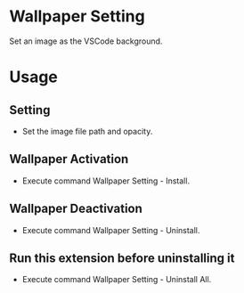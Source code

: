 # Wallpaper Setting

Set an image as the VSCode background.

# Usage

## Setting

- Set the image file path and opacity.

## Wallpaper Activation

- Execute command Wallpaper Setting - Install.

## Wallpaper Deactivation

- Execute command Wallpaper Setting - Uninstall.

## Run this extension before uninstalling it

- Execute command Wallpaper Setting - Uninstall All.
